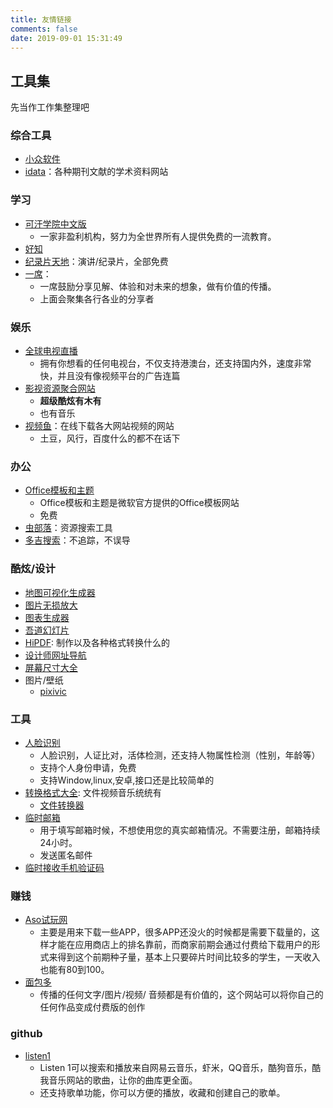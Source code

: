 ```yaml
---
title: 友情链接
comments: false
date: 2019-09-01 15:31:49
---
```


## 工具集

先当作工作集整理吧

### 综合工具

* [小众软件](https://www.appinn.com/)
* [idata](https://www.zhihu.com/question/31044894/answer/549432901)：各种期刊文献的学术资料网站

### 学习

* [可汗学院中文版](https://zh.khanacademy.org/)
  * 一家非盈利机构，努力为全世界所有人提供免费的一流教育。
* [好知](http://www.howzhi.com/)
* [纪录片天地](http://www.jlpcn.net/)：演讲/纪录片，全部免费
* [一席](https://yixi.tv/)：
  * 一席鼓励分享见解、体验和对未来的想象，做有价值的传播。
  * 上面会聚集各行各业的分享者

### 娱乐

* [全球电视直播](http://bddn.cn/zb.htm)
  * 拥有你想看的任何电视台，不仅支持港澳台，还支持国内外，速度非常快，并且没有像视频平台的广告连篇
* [影视资源聚合网站](http://www.mvcat.com/)
  * **超级酷炫有木有**
  * 也有音乐
* [视频鱼](http://www.shipinyu.cn/)：在线下载各大网站视频的网站
  * 土豆，风行，百度什么的都不在话下

### 办公

* [Office模板和主题](https://templates.office.com)
  * Office模板和主题是微软官方提供的Office模板网站
  * 免费
* [虫部落](http://magnet.chongbuluo.com/)：资源搜索工具
* [多吉搜索](https://www.dogedoge.com/)：不追踪，不误导

### 酷炫/设计

* [地图可视化生成器](https://kepler.gl/)
* [图片无损放大](https://bigjpg.com/)
* [图表生成器](https://chartify.io/)
* [吾道幻灯片](https://www.woodo.cn/)
* [HiPDF](https://www.hipdf.cn/): 制作以及各种格式转换什么的
* [设计师网址导航](https://hao.uisdc.com/)
* [屏幕尺寸大全](https://uiiiuiii.com/screen/index.htm)
* 图片/壁纸
  * [pixivic](https://pixivic.com/)

### 工具

* [人脸识别](https://www.arcsoft.com.cn/)
  * 人脸识别，人证比对，活体检测，还支持人物属性检测（性别，年龄等）
  * 支持个人身份申请，免费
  * 支持Window,linux,安卓,接口还是比较简单的
* [转换格式大全](https://cn.office-converter.com/): 文件视频音乐统统有
  * [文件转换器](https://convertio.co/zh/)
* [临时邮箱](http://24mail.chacuo.net/)
  * 用于填写邮箱时候，不想使用您的真实邮箱情况。不需要注册，邮箱持续24小时。
  * 发送匿名邮件
* [临时接收手机验证码](https://www.pdflibr.com/)

### 赚钱

* [Aso试玩网](http://aso321.com/index.html)
  * 主要是用来下载一些APP，很多APP还没火的时候都是需要下载量的，这样才能在应用商店上的排名靠前，而商家前期会通过付费给下载用户的形式来得到这个前期种子量，基本上只要碎片时间比较多的学生，一天收入也能有80到100。
* [面包多](https://mianbaoduo.com/)
  * 传播的任何文字/图片/视频/ 音频都是有价值的，这个网站可以将你自己的任何作品变成付费版的创作

### github

* [listen1](http://listen1.github.io/listen1/)
  * Listen 1可以搜索和播放来自网易云音乐，虾米，QQ音乐，酷狗音乐，酷我音乐网站的歌曲，让你的曲库更全面。
  * 还支持歌单功能，你可以方便的播放，收藏和创建自己的歌单。
